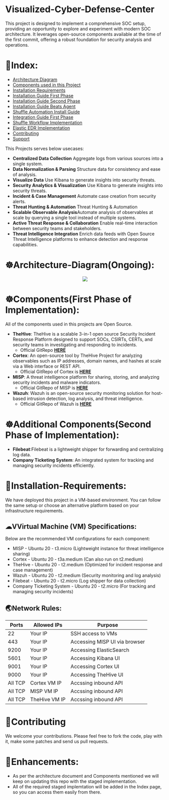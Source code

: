 # Visualized-Cyber-Defense-Center

This project is designed to implement a comprehensive SOC setup, providing an opportunity to explore and experiment with modern SOC architecture. It leverages open-source components available at the time of the first commit, offering a robust foundation for security analysis and operations.


# 📑Index:
 - [Architecture Diagram](#Architecture-Diagram)
 - [Components used in this Project](#Components)
 - [Installation Requirements](#Installation-Requirements)
 - [Installation Guide First Phase](https://github.com/archanchoudhury/SOC-OpenSource/blob/main/installation/install1.md)
 - [Installation Guide Second Phase](https://github.com/archanchoudhury/SOC-OpenSource/blob/main/installation/install2.md)
 - [Installation Guide Beats Agent](https://github.com/archanchoudhury/SOC-OpenSource/blob/main/installation/beats.md)
 - [Shuffle Automation Install Guide](https://github.com/archanchoudhury/SOC-OpenSource/blob/main/installation/Shuffle-install.md)
 - [Integration Guide First Phase](https://github.com/archanchoudhury/SOC-OpenSource/blob/main/integration/integration.md)
 - [Shuffle Workflow Implementation](#Shuffle-Workflow-Implementation)
 - [Elastic EDR Implementation](#EDR-Implementation)
 - [Contributing](#Contributing)
 - [Support](#Support)

This Projects serves below usecases:
 - **Centralized Data Collection** Aggregate logs from various sources into a single system.
 - **Data Normalization & Parsing** Structure data for consistency and ease of analysis.
 - **Visualize Data** Use Kibana to generate insights into security threats.
 - **Security Analytics & Visualization** Use Kibana to generate insights into security threats.
 - **Incident & Case Management** Automate case creation from security alerts.
 - **Threat Hunting & Automation** Threat Hunting & Automation
 - **Scalable Observable Analysis**Automate analysis of observables at scale by querying a single tool instead of multiple systems.
 - **Active Threat Response & Collaboration** Enable real-time interaction between security teams and stakeholders.
 - **Threat Intelligence Integration** Enrich data feeds with Open Source Threat Intelligence platforms to enhance detection and response capabilities.

 
# ☸Architecture-Diagram(Ongoing):
<p align="center"> <img src="images/simpler-soc.png"> </p>


# ☸Components(First Phase of Implementation):
All of the components used in this projects are Open Source.
 - **TheHive**: TheHive is a scalable 3-in-1 open source Security Incident Response Platform designed to support SOCs, CSIRTs, CERTs, and security teams in investigating and responding to incidents.
    - Official GitRepo **[HERE](https://github.com/TheHive-Project/TheHive)**
 - **Cortex**: An open-source tool by TheHive Project for analyzing observables such as IP addresses, domain names, and hashes at scale via a Web interface or REST API.
    - Official GitRepo of Cortex is **[HERE](https://github.com/TheHive-Project/Cortex)**
 - **MISP**: A threat intelligence platform for sharing, storing, and analyzing security incidents and malware indicators.
   - Official GitRepo of MISP is **[HERE](https://github.com/MISP/MISP)**
- **Wazuh**: Wazuh is an open-source security monitoring solution for host-based intrusion detection, log analysis, and threat intelligence.
   - Official GitRepo of Wazuh is **[HERE](https://wazuh.com/)**


# ☸Additional Components(Second Phase of Implementation):
 - **Filebeat**:Filebeat is a lightweight shipper for forwarding and centralizing log data.
 - **Company Ticketing System**: An integrated system for tracking and managing security incidents efficiently.
 

# 🔽Installation-Requirements: 
We have deployed this project in a VM-based environment. You can follow the same setup or choose an alternative platform based on your infrastructure requirements.
## ☁VVirtual Machine (VM) Specifications:
Below are the recommended VM configurations for each component:
- MISP - Ubuntu 20 - t3.micro (Lightweight instance for threat intelligence sharing)
- Cortex - Ubuntu 20 - t3a.medium (Can also run on t2.medium)
- TheHive - Ubuntu 20 - t2.medium (Optimized for incident response and case management)
- Wazuh - Ubuntu 20 - t2.medium (Security monitoring and log analysis)
- Filebeat - Ubuntu 20 - t2.micro (Log shipper for data collection)
- Company Ticketing System - Ubuntu 20 - t2.micro (For tracking and managing security incidents)
## 🌏Network Rules:
| Ports | Allowed IPs | Purpose |
| --- | --- | --- |
| 22 | Your IP | SSH access to VMs |
| 443 | Your IP | Accessing MISP UI via browser|
| 9200 | Your IP | Accessing ElasticSearch|
| 5601 | Your IP | Accessing Kibana UI
| 9001 | Your IP | Accessing Cortex UI|
| 9000 | Your IP | Accessing TheHive UI|
| All TCP | Cortex VM IP | Accssing inbound API|
| All TCP | MISP VM IP | Accssing inbound API|
| All TCP | TheHive VM IP | Accssing inbound API|

# 🤝Contributing
We welcome your contributions. Please feel free to fork the code, play with it, make some patches and send us pull requests. 

# 🔼Enhancements:
 - As per the architecture document and Components mentioned we will keep on updating this repo with the staged implementation.
 - All of the required staged implemtation will be added in the Index page, so you can access them easily from there.

